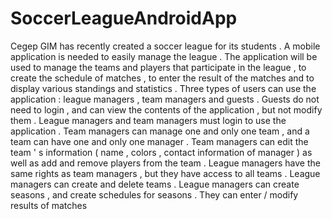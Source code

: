# SoccerLeagueAndroidApp
Cegep GIM has recently created a soccer league for its students . A mobile application is needed to easily manage the league . The application will be used to manage the teams and players that participate in the league , to create the schedule of matches , to enter the result of the matches and to display various standings and statistics . Three types of users can use the application : league managers , team managers and guests . Guests do not need to login , and can view the contents of the application , but not modify them . League managers and team managers must login to use the application . Team managers can manage one and only one team , and a team can have one and only one manager . Team managers can edit the team ' s information ( name , colors , contact information of manager ) as well as add and remove players from the team . League managers have the same rights as team managers , but they have access to all teams . League managers can create and delete teams . League managers can create seasons , and create schedules for seasons . They can enter / modify results of matches
